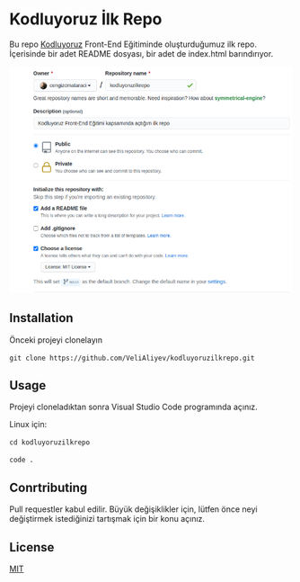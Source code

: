 # Kodluyoruz İlk Repo
Bu repo [Kodluyoruz](https://www.kodluyoruz.org/) Front-End Eğitiminde oluşturduğumuz ilk repo. İçerisinde bir adet README dosyası, bir adet de index.html barındırıyor.

![proje](https://raw.githubusercontent.com/Kodluyoruz/taskforce/main/git/odev1/figures/github.png)

## Installation

Önceki projeyi clonelayın

`git clone https://github.com/VeliAliyev/kodluyoruzilkrepo.git`

## Usage

Projeyi cloneladıktan sonra Visual Studio Code programında açınız.

Linux için:

`cd kodluyoruzilkrepo`

`code .`

## Conrtributing

Pull requestler kabul edilir. Büyük değişiklikler için, lütfen önce neyi değiştirmek istediğinizi tartışmak için bir konu açınız.

## License

[MIT](https://github.com/VeliAliyev/kodluyoruzilkrepo/blob/e4ef9437a8763a90d90686a9fcc96dc7ac10e55d/LICENSE)

